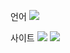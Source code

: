 언어
<img src="https://img.shields.io/badge/python-3cd5f0?style=for-the-badge&logo=#000000&logoColor=black"> 

사이트
<a href="https://github.com/deyeon/pokemon_app" target="_blank"><img src="https://img.shields.io/badge/github-0d0114?style=flat-square&logo=#FF0000&logoColor=white"/></a> <a href="https://devopsaws.tistory.com/" target="_blank"><img src="https://img.shields.io/badge/tistory-080000?style=flat-square&logo=#40AEF0&logoColor=white"/></a>

